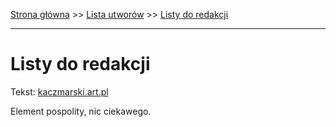 [Strona główna](../index.md) >> [Lista utworów](../list.md) >> [Listy do redakcji](265.md)

---

# Listy do redakcji

Tekst: [kaczmarski.art.pl](https://www.kaczmarski.art.pl/tworczosc/wiersze/listy-do-redakcji/)

Element pospolity, nic ciekawego.